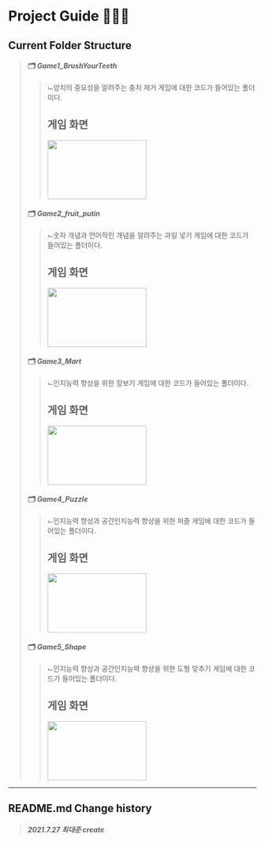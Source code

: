 # Project Guide 🧙🏻‍♂️
## Current Folder Structure
> #### 🗂 *Game1_BrushYourTeeth*
> > ⌙양치의 중요성을 알려주는 충치 제거 게임에 대한 코드가 들어있는 폴더이다.
> > ## 게임 화면
> > <img src = "https://user-images.githubusercontent.com/69896751/126112735-c97754b3-ac49-4416-a178-38e1161ccce1.png" width="200" height="120">
> #### 🗂 *Game2_fruit_putin*
> > ⌙숫자 개념과 언어적인 개념을 알려주는 과일 넣기 게임에 대한 코드가 들어있는 폴더이다.
> > ## 게임 화면
> > <img src = "https://user-images.githubusercontent.com/69896751/126114122-93dd17d5-abb3-4f2f-aa98-6c48316fa167.png" width="200" height="120">
> #### 🗂 *Game3_Mart*
> > ⌙인지능력 향상을 위한 장보기 게임에 대한 코드가 들어있는 폴더이다.
> > ## 게임 화면
> > <img src = "https://user-images.githubusercontent.com/69896751/126115882-cc6d8471-5213-4b04-a683-68d7da05d190.png" width="200" height="120">
> #### 🗂 *Game4_Puzzle*
> > ⌙인지능력 향상과 공간인지능력 향상을 위한 퍼즐 게임에 대한 코드가 들어있는 폴더이다.
> > ## 게임 화면
> > <img src = "https://user-images.githubusercontent.com/69896751/126113341-32ddbf54-77a5-4aa1-a5cd-7f439fb1ab06.png" width="200" height="120">
> #### 🗂 *Game5_Shape*
> > ⌙인지능력 향상과 공간인지능력 향상을 위한 도형 맞추기 게임에 대한 코드가 들어있는 폴더이다.
> > ## 게임 화면
> > <img src = "https://user-images.githubusercontent.com/69896751/126114831-52595f15-3f57-462a-957e-0c3890d686e7.png" width="200" height="120">
-------------
## README.md Change history
> ##### *2021.7.27 최대준 create*
